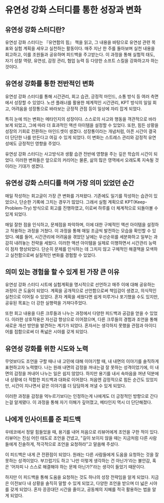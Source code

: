 # 유연성 강화 스터디를 통한 성장과 변화

## 유연성 강화 스터디란?

유연성 강화 스터디는 『유연함의 힘』 책을 읽고, 그 내용을 바탕으로 유연성 관련 목표와 실험 계획을 세우고 실천하는 활동이다. 매주 지난 한 주를 돌아보며 실천 내용을 회고하고, 이를 조원들과 공유하며 피드백을 주고받는다. 이 과정을 통해 실험적 태도, 자기 성찰 역량, 유연성, 감정 관리, 협업 능력 등 다양한 소프트 스킬을 강화하고자 하는 것이다.

## 유연성 강화를 통한 전반적인 변화

유연성 강화 스터디를 통해 시간관리, 회고 습관, 긍정적 마인드, 소통 방식 등 여러 측면에서 성장할 수 있었다. 노션 플래너를 활용한 체계적인 시간관리, KPT 방식의 일일 회고, 어려움을 성장통으로 바라보는 긍정적 관점 등이 일상에 자리 잡게 되었다.

특히 눈에 띄는 변화는 메타인지의 성장이다. 스스로의 사고와 행동을 객관적으로 바라보게 되었고, 그에 따라 더 효과적인 액션 아이템을 설정할 수 있었다. 또한, 힘든 상황을 성장의 기회로 전환하는 마인드셋이 생겼다. 성장통이라는 개념처럼, 아픈 시간이 결국 더 단단한 나를 만든다고 여길 수 있게 되었다. 이 변화는 스트레스 관리와 감정적 유연성에도 긍정적인 영향을 주었다.

유연성 강화 스터디는 사고방식과 생활 습관 전반에 영향을 주는 깊은 학습의 시간이 되었다. 이러한 변화들은 앞으로의 커리어는 물론, 삶의 많은 영역에서 오래도록 지속될 것이라는 기대가 생겼다.

## 유연성 강화 스터디를 하며 가장 의미 있었던 순간

매일 작성하는 회고글이 가장 큰 변화를 가져왔다. 기존에도 일기를 작성하는 습관이 있었으나, 단순한 기록에 그치는 경우가 많았다. 그래서 실험 계획으로 KPT(Keep-Problem-Try) 방식으로 회고를 진행하였고, 이로써 하루를 더 체계적으로 되돌아볼 수 있게 되었다.

매일 잘한 점을 인식하고, 문제점을 파악하며, 이에 대한 구체적인 액션 아이템을 설정하고 적용하는 과정을 거쳤다. 이 과정을 통해 매일 조금씩 발전하는 모습을 확인할 수 있었다. 예를 들어, 시간관리에 어려움을 겪었던 날에는 우선순위를 세분화하고 일부는 과감히 내려놓는 전략을 세웠다. 이러한 액션 아이템을 실제로 이행하면서 시간관리 능력이 점차 향상되었다. 단순히 문제를 인식하는 데 그치지 않고 구체적인 해결책을 모색하고 실천함으로써 실질적인 변화를 경험할 수 있었다.

## 의미 있는 경험을 할 수 있게 된 가장 큰 이유

유연성 강화 스터디 시트에 실험계획을 명시적으로 선언하고 매주 이에 대해 공유하는 과정이 큰 도움이 되었다. 계획을 공개적으로 선언함으로써 책임감이 생겼고, 의식적인 실천으로 이어질 수 있었다. 혼자 계획을 세웠다면 쉽게 미루거나 포기했을 수도 있지만, 공유된 목표는 더 강한 실행력을 가져다주었다.

또한 회고 내용을 다른 크루들과 나누는 과정에서 다양한 피드백과 공감을 얻을 수 있었다. 이러한 상호작용은 자신감 향상으로 이어졌으며, 다른 크루들의 경험과 조언을 통해 새로운 개선 방안을 발견하는 계기가 되었다. 혼자서는 생각하지 못했을 관점과 아이디어를 접함으로써 더 폭넓은 시야를 갖게 되었다.

## 유연성 강화를 위한 시도와 노력

무엇보다도 조언을 구할 때나 내 고민에 대해 이야기할 때, 내 내면의 이야기를 솔직하게 표현하고자 노력했다. 나는 원래 내면의 감정을 꺼내는걸 잘 못하는 성격이었기에, 이 내면의 감정을 꺼내어 나누는 일은 쉽지 않았다. 하지만 용기를 내서 속마음을 꺼낸 덕분에 내 상황에 더 적합한 피드백과 대화로 이어졌다. 처음엔 감정적으로 힘든 순간도 있었지만, 시간이 지나면서 같은 이야기를 더 담담하게 꺼낼 수 있게 되었다.

이러한 과정을 감정을 억누르기보다는 인정하는게 나에게도 더 긍정적인 방향으로 간다는걸 알게됐다. 이 과정을 통해 자기 이해가 깊어졌고, 메타인지 역시 더 단단해졌다.

## 나에게 인사이트를 준 피드백

우테코에서 정말 힘들었을 때, 용기를 내어 처음으로 리뷰어에게 조언을 구한 적이 있다. 리뷰어는 진심 어린 태도로 조언을 건넸고, "길이 보이지 않을 때는 지금처럼 다른 사람들에게 진솔하게, 적극적으로 조언을 요청하라"고 말씀해 주셨다.

이 피드백은 내게 큰 전환점이 되었다. 원래는 다른 사람들에게 도움을 요청하는 것을 잘 못하는 성격이었다. 부끄럽기도 하고 '나만 이렇게 생각하는 건 아닌가'라는 불안감, 혹은 '어차피 나 스스로 해결해야 하는 문제 아닌가?'라는 생각이 들었기 때문이다.

하지만 이 피드백을 통해 도움을 요청하는 것도 하나의 성장 전략임을 알게 되었다. 지금은 이전보다 내 상황을 솔직히 말할 수 있게 되었고, 다양한 조언을 받으며 더 넓은 시야를 갖게 되었다. 혼자 끙끙대던 시간을 줄이고, 공동체의 지혜를 적극 활용하는 법을 알게 되었다.
